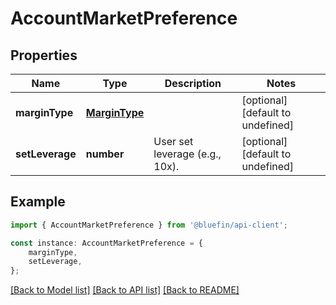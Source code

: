 # AccountMarketPreference


## Properties

Name | Type | Description | Notes
------------ | ------------- | ------------- | -------------
**marginType** | [**MarginType**](MarginType.md) |  | [optional] [default to undefined]
**setLeverage** | **number** | User set leverage (e.g., 10x). | [optional] [default to undefined]

## Example

```typescript
import { AccountMarketPreference } from '@bluefin/api-client';

const instance: AccountMarketPreference = {
    marginType,
    setLeverage,
};
```

[[Back to Model list]](../README.md#documentation-for-models) [[Back to API list]](../README.md#documentation-for-api-endpoints) [[Back to README]](../README.md)
